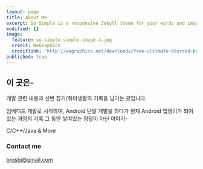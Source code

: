 ```yaml
---
layout: page
title: About Me
excerpt: So Simple is a responsive Jekyll theme for your words and images.
modified: {}
image:
  feature: so-simple-sample-image-4.jpg
  credit: WeGraphics
  creditlink: 'http://wegraphics.net/downloads/free-ultimate-blurred-background-pack/'
published: true
---
```


## 이 곳은-
개발 관련 내용과 신변 잡기/취미생활의 기록을 남기는 곳입니다.

임베디드 개발로 시작하여, 
Android 단말 개발을 하다가 현재 Android 앱쟁이가 되어있는 과정의 기록
그 동안 쌓여있는 정답이 아닌 이야기-

C/C++/Java & More


### Contact me

[brosbj@gmail.com](mailto:brosbj@gmail.com)

